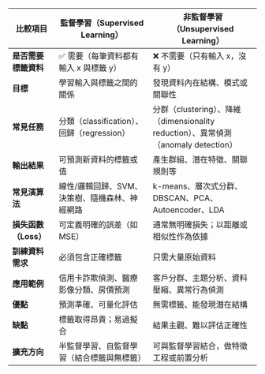 | 比較項目           | **監督學習（Supervised Learning）**     | **非監督學習（Unsupervised Learning）**                                    |
| -------------- | --------------------------------- | ------------------------------------------------------------------- |
| **是否需要標籤資料**   | ✅ 需要（每筆資料都有輸入 x 與標籤 y）            | ❌ 不需要（只有輸入 x，沒有 y）                                                  |
| **目標**         | 學習輸入與標籤之間的關係                      | 發現資料內在結構、模式或關聯性                                                     |
| **常見任務**       | 分類（classification）、回歸（regression） | 分群（clustering）、降維（dimensionality reduction）、異常偵測（anomaly detection） |
| **輸出結果**       | 可預測新資料的標籤或值                       | 產生群組、潛在特徵、關聯規則等                                                     |
| **常見演算法**      | 線性/邏輯回歸、SVM、決策樹、隨機森林、神經網路         | k-means、層次式分群、DBSCAN、PCA、Autoencoder、LDA                            |
| **損失函數（Loss）** | 可定義明確的誤差（如 MSE）                   | 通常無明確損失；以距離或相似性作為依據                                                 |
| **訓練資料需求**     | 必須包含正確標籤                          | 只需大量原始資料                                                            |
| **應用範例**       | 信用卡詐欺偵測、醫療影像分類、房價預測               | 客戶分群、主題分析、資料壓縮、異常行為偵測                                               |
| **優點**         | 預測準確、可量化評估                        | 無需標籤、能發現潛在結構                                                        |
| **缺點**         | 標籤取得昂貴；易過擬合                       | 結果主觀、難以評估正確性                                                        |
| **擴充方向**       | 半監督學習、自監督學習（結合標籤與無標籤）             | 可與監督學習結合，做特徵工程或前置分析                                                 |